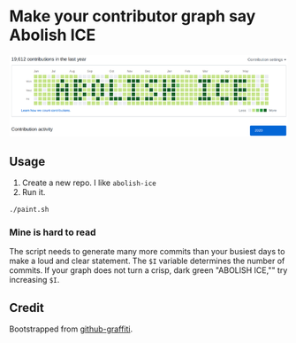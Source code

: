 # Make your contributor graph say Abolish ICE

![Contributor Graph](graph.png)

## Usage

1. Create a new repo.  I like `abolish-ice`
1. Run it.

```sh
./paint.sh
```

### Mine is hard to read

The script needs to generate many more commits than your busiest days to make a loud and clear statement.  The `$I` variable determines the number of commits.  If your graph does not turn a crisp, dark green "ABOLISH ICE,"" try increasing `$I`.

## Credit

Bootstrapped from [github-graffiti](https://github.com/mavrk/github-graffiti).
